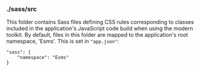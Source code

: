 ### ./sass/src

This folder contains Sass files defining CSS rules corresponding to classes
included in the application's JavaScript code build when using the modern toolkit.
By default, files in this folder are mapped to the application's root namespace, 'Esms'.
This is set in `"app.json"`:

    "sass": {
        "namespace": "Esms"
    }